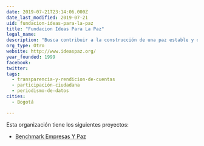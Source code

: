 ```yaml
---
date: 2019-07-21T23:14:06.000Z
date_last_modified: 2019-07-21
uid: fundacion-ideas-para-la-paz
title: "Fundacion Ideas Para La Paz"
legal_name: 
description: "Busca contribuir a la construcción de una paz estable y duradera en Colombia."
org_type: Otro
website: http://www.ideaspaz.org/
year_founded: 1999
facebook: 
twitter: 
tags:
  - transparencia-y-rendicion-de-cuentas
  - participación-ciudadana
  - periodismo-de-datos
cities: 
  - Bogotá

---
```


Esta organización tiene los siguientes proyectos:

- [Benchmark Empresas Y Paz](/proyectos/benchmark-empresas-y-paz)
